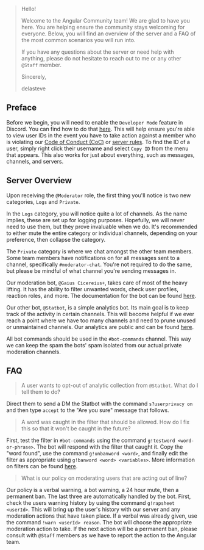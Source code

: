 > Hello!
>
> Welcome to the Angular Community team! We are glad to have you here. You are
> helping ensure the community stays welcoming for everyone. Below, you will
> find an overview of the server and a FAQ of the most common scenarios you will
> run into.
>
> If you have any questions about the server or need help with anything, please
> do not hesitate to reach out to me or any other `@Staff` member.
>
> Sincerely,
>
> delasteve

## Preface

Before we begin, you will need to enable the `Developer Mode` feature in
Discord. You can find how to do that [here][discord-developer-mode]. This will
help ensure you're able to view user IDs in the event you have to take action
against a member who is violating our
[Code of Conduct (CoC)](../CODE_OF_CONDUCT.md) or [server rules](../README.md).
To find the ID of a user, simply right click their username and select `Copy ID`
from the menu that appears. This also works for just about everything, such as
messages, channels, and servers.

## Server Overview

Upon receiving the `@Moderator` role, the first thing you'll notice is two new
categories, `Logs` and `Private`.

In the `Logs` category, you will notice quite a lot of channels. As the name
implies, these are set up for logging purposes. Hopefully, we will never need to
use them, but they prove invaluable when we do. It's recommended to either mute
the entire category or individual channels, depending on your preference, then
collapse the category.

The `Private` category is where we chat amongst the other team members. Some
team members have notifications on for all messages sent to a channel,
specifically `#moderator-chat`. You're not required to do the same, but please
be mindful of what channel you're sending messages in.

Our moderation bot, `@Gaius Cicereius+`, takes care of most of the heavy
lifting. It has the ability to filter unwanted words, check user profiles,
reaction roles, and more. The documentation for the bot can be found
[here][gaius-documentation].

Our other bot, `@Statbot`, is a simple analytics bot. Its main goal is to keep
track of the activity in certain channels. This will become helpful if we ever
reach a point where we have too many channels and need to prune unused or
unmaintained channels. Our analytics are public and can be found
[here][statbot-analytics].

All bot commands should be used in the `#bot-commands` channel. This way we can
keep the spam the bots' spam isolated from our actual private moderation
channels.

## FAQ

> A user wants to opt-out of analytic collection from `@Statbot`. What do I tell
> them to do?

Direct them to send a DM the Statbot with the command `s?userprivacy on` and
then type `accept` to the "Are you sure" message that follows.

> A word was caught in the filter that should be allowed. How do I fix this so
> that it won't be caught in the future?

First, test the filter in `#bot-commands` using the command
`g!testword <word-or-phrase>`. The bot will respond with the filter that caught
it. Copy the "word found", use the command `g!unbanword <word>`, and finally
edit the filter as appropriate using `g!banword <word> <variables>`. More
information on filters can be found [here][gaius-ban-word].

> What is our policy on moderating users that are acting out of line?

Our policy is a verbal warning, a bot warning, a 24 hour mute, then a permanent
ban. The last three are automatically handled by the bot. First, check the users
warning history by using the command `g!rapsheet <userId>`. This will bring up
the user's history with our server and any moderation actions that have taken
place. If a verbal was already given, use the command `!warn <userId> reason`.
The bot will choose the appropriate moderation action to take. If the next
action will be a permanent ban, please consult with `@Staff` members as we have
to report the action to the Angular team.

<!--
References
-->

[discord-developer-mode]:
  https://support.discord.com/hc/en-us/articles/206346498-Where-can-I-find-my-User-Server-Message-ID-
[gaius-documentation]: https://docs.gaiusbot.me/books/gaius
[gaius-ban-word]: https://docs.gaiusbot.me/books/gaius/page/banned-words
[statbot-analytics]: https://statbot.net/dashboard/748677963142135818
